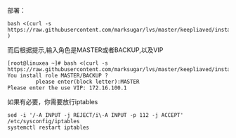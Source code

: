
部署：

```
bash <(curl -s  https://raw.githubusercontent.com/marksugar/lvs/master/keepliaved/install.sh|more )
```

而后根据提示,输入角色是MASTER或者BACKUP,以及VIP
```
[root@linuxea ~]# bash <(curl -s  https://raw.githubusercontent.com/marksugar/lvs/master/keepliaved/install.sh|more)
You install role MASTER/BACKUP ?
         please enter(block letter):MASTER
Please enter the use VIP: 172.16.100.1
```

如果有必要，你需要放行iptables
```
sed -i '/-A INPUT -j REJECT/i\-A INPUT -p 112 -j ACCEPT' /etc/sysconfig/iptables
systemctl restart iptables
```
